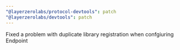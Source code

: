 ```yaml
---
"@layerzerolabs/protocol-devtools": patch
"@layerzerolabs/devtools": patch
---
```


Fixed a problem with duplicate library registration when confgiuring Endpoint
